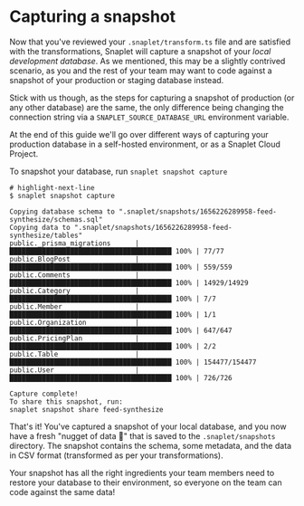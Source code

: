 # Capturing a snapshot

Now that you've reviewed your `.snaplet/transform.ts` file and are satisfied with the transformations, Snaplet will capture a snapshot of your _local development database_. As we mentioned, this may be a slightly contrived scenario, as you and the rest of your team may want to code against a snapshot of your production or staging database instead. 

Stick with us though, as the steps for capturing a snapshot of production (or any other database) are the same, the only difference being changing the connection string via a `SNAPLET_SOURCE_DATABASE_URL` environment variable. 

At the end of this guide we'll go over different ways of capturing your production database in a self-hosted environment, or as a Snaplet Cloud Project.

To snapshot your database, run `snaplet snapshot capture`

```terminal
# highlight-next-line
$ snaplet snapshot capture

Copying database schema to ".snaplet/snapshots/1656226289958-feed-synthesize/schemas.sql"
Copying data to ".snaplet/snapshots/1656226289958-feed-synthesize/tables"
public._prisma_migrations      | ████████████████████████████████████████ 100% | 77/77
public.BlogPost                | ████████████████████████████████████████ 100% | 559/559
public.Comments                | ████████████████████████████████████████ 100% | 14929/14929
public.Category                | ████████████████████████████████████████ 100% | 7/7
public.Member                  | ████████████████████████████████████████ 100% | 1/1
public.Organization            | ████████████████████████████████████████ 100% | 647/647
public.PricingPlan             | ████████████████████████████████████████ 100% | 2/2
public.Table                   | ████████████████████████████████████████ 100% | 154477/154477
public.User                    | ████████████████████████████████████████ 100% | 726/726

Capture complete!
To share this snapshot, run:
snaplet snapshot share feed-synthesize
```

That's it! You've captured a snapshot of your local database, and you now have a fresh "nugget of data 🍗" that is saved to the `.snaplet/snapshots` directory.
The snapshot contains the schema, some metadata, and the data in CSV format (transformed as per your transformations).

Your snapshot has all the right ingredients your team members need to restore your database to their environment, so everyone on the team can code against the same data!
